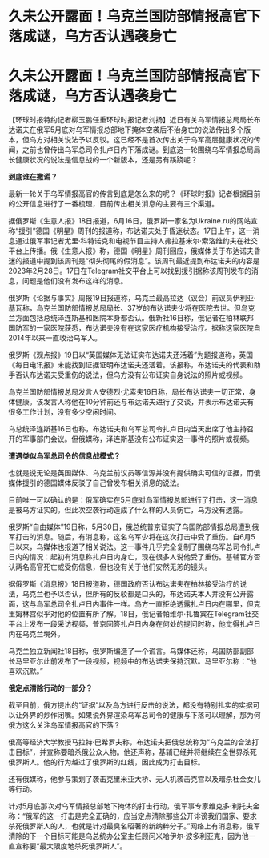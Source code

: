 # 久未公开露面！乌克兰国防部情报高官下落成谜，乌方否认遇袭身亡

# 久未公开露面！乌克兰国防部情报高官下落成谜，乌方否认遇袭身亡

【环球时报特约记者柳玉鹏任重环球时报记者刘扬】近日有关乌军情报总局局长布达诺夫在俄军5月底对乌军情报总部地下掩体空袭后不治身亡的说法传出多个版本，但乌方对相关说法予以反驳。这已经不是首次传出关于乌军高层健康状况的传闻，之前也曾传出乌军总司令扎卢日内下落成谜。到底这一轮围绕乌军情报总局局长健康状况的说法是信息战的一个新版本，还是另有蹊跷呢？

**到底谁在撒谎？**

最新一轮关于乌军情报高官的传言到底是怎么来的呢？《环球时报》记者根据目前的公开信息进行了一番梳理，目前传出相关消息的主要有三个渠道。

据俄罗斯《生意人报》18日报道，6月16日，俄罗斯一家名为Ukraine.ru的网站宣称“援引”德国《明星》周刊的报道称，布达诺夫处于昏迷状态。17日上午，这一消息通过俄军事记者尤里·科特诺克和电视节目主持人弗拉基米尔·索洛维约夫在社交平台上传播。俄《生意人报》称，德国《明星》周刊回应，俄媒体关于布达诺夫昏迷的报道中提到该周刊是“彻头彻尾的假消息”。该周刊最近提到布达诺夫的内容是2023年2月28日。17日在Telegram社交平台上可以找到援引据称该周刊发布的消息，问题是他们没有发布这样的消息。

俄罗斯《论据与事实》周报19日报道称，乌克兰最高拉达（议会）前议员伊利亚·基瓦称，乌克兰国防部情报总局局长、37岁的布达诺夫少将在医院去世。但乌克兰方面包括总统泽连斯基和医院本身都否认。俄新社16日称，俄记者在柏林联邦国防军的一家医院获悉，布达诺夫没有在这家医疗机构接受治疗。据称这家医院自2014年以来一直收治乌军人。

俄罗斯《观点报》19日以“英国媒体无法证实布达诺夫还活着”为题报道称，英国《每日电讯报》未能找到证据证明布达诺夫还活着。该报称，布达诺夫的代表和助手否认布达诺夫受重伤的说法，但乌方没有公布证实自身说法的照片或视频。

乌克兰国防部情报总局发言人安德烈·尤索夫16日称，局长布达诺夫一切正常，身体健康。该发言人称他在10分钟前还与布达诺夫进行了交谈，并表示布达诺夫有很多工作计划，没有多少空闲时间。

乌总统泽连斯基16日也称，布达诺夫和乌军总司令扎卢日内当天出席了他主持召开的军事部门会议。但俄媒称，泽连斯基没有公布证实这一事件的照片或视频。

**遭遇类似乌军总司令的信息战模式？**

也就是说无论是英国媒体、乌克兰前议员等信源并没有提供确实可信的证据，而俄媒体援引的德国媒体反驳了自己曾发布相关消息的说法。

目前唯一可以确认的是：俄军确实在5月底对乌军情报总部进行了打击，这一消息是被乌方证实的。但此次空袭行动造成了什么样的人员伤亡，乌方没有透露。

俄罗斯“自由媒体”19日称，5月30日，俄总统普京证实了乌国防部情报总局遭到俄军打击的消息。随后，有消息称，这名乌军少将在这次打击中受了重伤。自6月5日以来，乌媒体也报道了相关说法。这一事件几乎完全复制了围绕乌军总司令扎卢日内的情况：起初有消息称扎卢日内身亡，现在很多人说他受了重伤。基辅官方否认两名高官死亡或受伤信息，但也没有关于他们安然无恙的镜头。

据俄罗斯《消息报》18日报道称，德国政府否认布达诺夫在柏林接受治疗的说法，乌克兰也予以否认，但所有的反驳都是口头的，布达诺夫本人并没有公开露面，这与乌军总司令扎卢日内事件一样。乌方一直拒绝透露扎卢日内在哪里，但克里姆林宫似乎对他的位置有所了解。18日，俄记者帕维尔·扎鲁宾在Telegram社交平台上发布一段采访视频，普京回答扎卢日内身在何处的提问时称，他觉得扎卢日内在乌克兰境外。

乌克兰独立新闻社18日称，俄罗斯编造了一个谎言。乌媒体还称，乌国防部副部长马里亚尔此前发布了一段视频，视频中的布达诺夫保持沉默。马里亚尔称：“他喜欢沉默。”

**俄定点清除行动的一部分？**

截至目前，俄方提出的“证据”以及乌方进行反击的说法，都没有特别扎实的实据可以让外界的炒作闭嘴。如果说外界渲染乌军总司令的健康与下落可以理解，那为何俄方这么关注乌军情报高官的下落？

俄高等经济大学教授马拉特·巴希罗夫称，布达诺夫把俄总统称为“乌克兰的合法打击目标”，并宣称要暗杀俄公众人物。他还声称，基辅已经并将继续在全世界杀死俄罗斯人。他的行为越过了俄罗斯的红线，因此成为打击目标。

还有俄媒称，他参与策划了袭击克里米亚大桥、无人机袭击克宫以及暗杀杜金女儿等行动。

针对5月底那次对乌军情报总部地下掩体的打击行动，俄军事专家维克多·利托夫金称：“俄军的这一打击是完全正确的，应当定点清除那些公开诽谤我们国家、要求杀死俄罗斯人的人，也就是针对最臭名昭著的新纳粹分子。”网络上有消息称，俄军清除的下一个目标可能是乌总统办公室主任顾问米哈伊尔·波多利亚克，因为他一直宣称要“最大限度地杀死俄罗斯人”。


